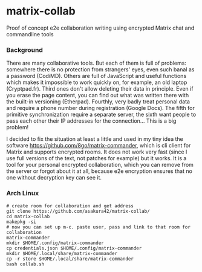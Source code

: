 # matrix-collab
Proof of concept e2e collaboration writing using encrypted Matrix chat and commandline tools

### Background

There are many collaborative tools. But each of them is full of problems: somewhere there is no protection from strangers' eyes, even such banal as a password (CodiMD). Others are full of JavaScript and useful functions which makes it impossible to work quickly on, for example, an old laptop (Cryptpad.fr). Third ones don't allow deleting their data in principle. Even if you erase the page content, you can find out what was written there with the built-in versioning (Etherpad). Fourthly, very badly treat personal data and require a phone number during registration (Google Docs). The fifth for primitive synchronization require a separate server, the sixth want people to pass each other their IP addresses for the connection... This is a big problem!

I decided to fix the situation at least a little and used in my tiny idea the software https://github.com/8go/matrix-commander, which is cli client for Matrix and supports encrypted rooms. It does not work very fast (since I use full versions of the text, not patches for example) but it works. It is a tool for your personal encrypted collaboration, which you can remove from the server or forgot about it at all, because e2e encryption ensures that no one without decryption key can see it.

### Arch Linux

```
# create room for collaboration and get address
git clone https://github.com/asakura42/matrix-collab/
cd matrix-collab
makepkg -si
# now you can set up m-c. paste user, pass and link to that room for collaboration
matrix-commander
mkdir $HOME/.config/matrix-commander
cp credentials.json $HOME/.config/matrix-commander
mkdir $HOME/.local/share/matrix-commander
cp -r store $HOME/.local/share/matrix-commander
bash collab.sh
```

